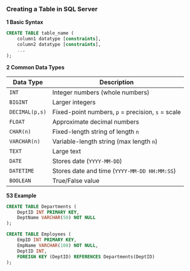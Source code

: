 
### **Creating a Table in SQL Server**

**1️ Basic Syntax**

```sql
CREATE TABLE table_name (
    column1 datatype [constraints],
    column2 datatype [constraints],
    ...
);
```

**2️ Common Data Types**

| Data Type      | Description                                       |
| -------------- | ------------------------------------------------- |
| `INT`          | Integer numbers (whole numbers)                   |
| `BIGINT`       | Larger integers                                   |
| `DECIMAL(p,s)` | Fixed-point numbers, `p` = precision, `s` = scale |
| `FLOAT`        | Approximate decimal numbers                       |
| `CHAR(n)`      | Fixed-length string of length `n`                 |
| `VARCHAR(n)`   | Variable-length string (max length `n`)           |
| `TEXT`         | Large text                                        |
| `DATE`         | Stores date (`YYYY-MM-DD`)                        |
| `DATETIME`     | Stores date and time (`YYYY-MM-DD HH:MM:SS`)      |
| `BOOLEAN`      | True/False value                                  |




**53 Example**

```sql
CREATE TABLE Departments (
    DeptID INT PRIMARY KEY,
    DeptName VARCHAR(50) NOT NULL
);

CREATE TABLE Employees (
    EmpID INT PRIMARY KEY,
    EmpName VARCHAR(100) NOT NULL,
    DeptID INT,
    FOREIGN KEY (DeptID) REFERENCES Departments(DeptID)
);
```
